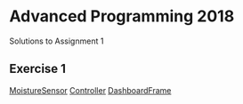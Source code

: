 # Advanced Programming 2018

Solutions to Assignment 1
## Exercise 1
[MoistureSensor](https://github.com/andybbruno/Advanced-Programming-2018/blob/master/Exercise1/MoistureSensor/src/moisturesensor/MoistureSensor.java)
[Controller](https://github.com/andybbruno/Advanced-Programming-2018/blob/master/Exercise1/Controller/src/controller/Controller.java)
[DashboardFrame](https://github.com/andybbruno/Advanced-Programming-2018/blob/master/Exercise1/IrrigationDashboard/src/DashboardFrame.java)
